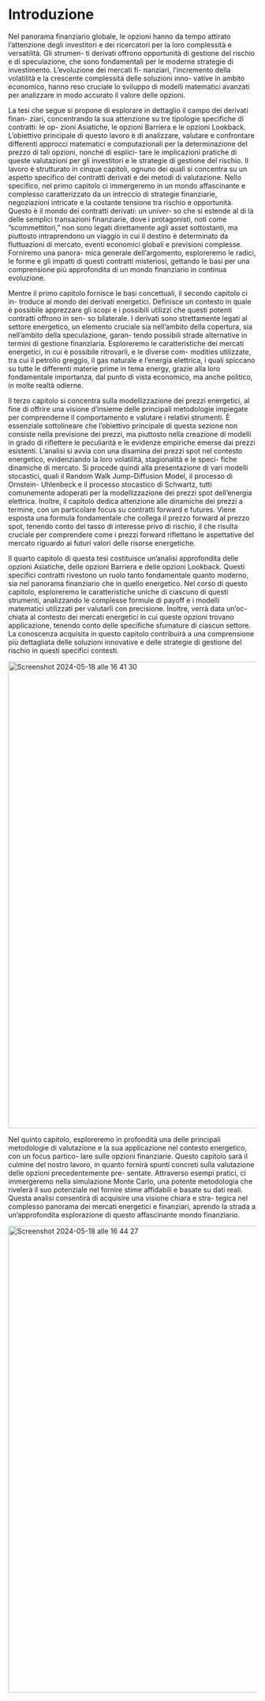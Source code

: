 # Introduzione

Nel panorama finanziario globale, le opzioni hanno da tempo attirato l’attenzione degli investitori e dei ricercatori per la loro complessità e versatilità. Gli strumen- ti derivati offrono opportunità di gestione del rischio e di speculazione, che sono fondamentali per le moderne strategie di investimento. L’evoluzione dei mercati fi- nanziari, l’incremento della volatilità e la crescente complessità delle soluzioni inno- vative in ambito economico, hanno reso cruciale lo sviluppo di modelli matematici avanzati per analizzare in modo accurato il valore delle opzioni.

La tesi che segue si propone di esplorare in dettaglio il campo dei derivati finan- ziari, concentrando la sua attenzione su tre tipologie specifiche di contratti: le op- zioni Asiatiche, le opzioni Barriera e le opzioni Lookback. L’obiettivo principale di questo lavoro è di analizzare, valutare e confrontare differenti approcci matematici e computazionali per la determinazione del prezzo di tali opzioni, nonché di esplici- tare le implicazioni pratiche di queste valutazioni per gli investitori e le strategie di gestione del rischio.
Il lavoro è strutturato in cinque capitoli, ognuno dei quali si concentra su un aspetto specifico dei contratti derivati e dei metodi di valutazione. Nello specifico, nel primo capitolo ci immergeremo in un mondo affascinante e complesso caratterizzato da un intreccio di strategie finanziarie, negoziazioni intricate e la costante tensione tra rischio e opportunità. Questo è il mondo dei contratti derivati: un univer- so che si estende al di là delle semplici transazioni finanziarie, dove i protagonisti, noti come ”scommettitori,” non sono legati direttamente agli asset sottostanti, ma piuttosto intraprendono un viaggio in cui il destino è determinato da fluttuazioni di mercato, eventi economici globali e previsioni complesse. Forniremo una panora- mica generale dell’argomento, esploreremo le radici, le forme e gli impatti di questi contratti misteriosi, gettando le basi per una comprensione più approfondita di un mondo finanziario in continua evoluzione.

Mentre il primo capitolo fornisce le basi concettuali, il secondo capitolo ci in- troduce al mondo dei derivati energetici. Definisce un contesto in quale è possibile apprezzare gli scopi e i possibili utilizzi che questi potenti contratti offrono in sen- so bilaterale. I derivati sono strettamente legati al settore energetico, un elemento cruciale sia nell’ambito della copertura, sia nell’ambito della speculazione, garan- tendo possibili strade alternative in termini di gestione finanziaria. Esploreremo le caratteristiche dei mercati energetici, in cui è possibile ritrovarli, e le diverse com- modities utilizzate, tra cui il petrolio greggio, il gas naturale e l’energia elettrica, i quali spiccano su tutte le differenti materie prime in tema energy, grazie alla loro fondamentale importanza, dal punto di vista economico, ma anche politico, in molte realtà odierne.

Il terzo capitolo si concentra sulla modellizzazione dei prezzi energetici, al fine di offrire una visione d’insieme delle principali metodologie impiegate per comprenderne il comportamento e valutare i relativi strumenti. È essenziale sottolineare che l’obiettivo principale di questa sezione non consiste nella previsione dei prezzi, ma piuttosto nella creazione di modelli in grado di riflettere le peculiarità e le evidenze empiriche emerse dai prezzi esistenti. L’analisi si avvia con una disamina dei prezzi spot nel contesto energetico, evidenziando la loro volatilità, stagionalità e le speci- fiche dinamiche di mercato. Si procede quindi alla presentazione di vari modelli stocastici, quali il Random Walk Jump-Diffusion Model, il processo di Ornstein- Uhlenbeck e il processo stocastico di Schwartz, tutti comunemente adoperati per la modellizzazione dei prezzi spot dell’energia elettrica. Inoltre, il capitolo dedica attenzione alle dinamiche dei prezzi a termine, con un particolare focus su contratti forward e futures. Viene esposta una formula fondamentale che collega il prezzo forward al prezzo spot, tenendo conto del tasso di interesse privo di rischio, il che risulta cruciale per comprendere come i prezzi forward riflettano le aspettative del mercato riguardo ai futuri valori delle risorse energetiche.

Il quarto capitolo di questa tesi costituisce un’analisi approfondita delle opzioni Asiatiche, delle opzioni Barriera e delle opzioni Lookback. Questi specifici contratti rivestono un ruolo tanto fondamentale quanto moderno, sia nel panorama finanziario che in quello energetico. Nel corso di questo capitolo, esploreremo le caratteristiche uniche di ciascuno di questi strumenti, analizzando le complesse formule di payoff e i modelli matematici utilizzati per valutarli con precisione. Inoltre, verrà data un’oc- chiata al contesto dei mercati energetici in cui queste opzioni trovano applicazione, tenendo conto delle specifiche sfumature di ciascun settore. La conoscenza acquisita in questo capitolo contribuirà a una comprensione più dettagliata delle soluzioni innovative e delle strategie di gestione del rischio in questi specifici contesti.

<img width="947" alt="Screenshot 2024-05-18 alle 16 41 30" src="https://github.com/FedericoCasarano/Thesis/assets/149302051/aecb1c56-50e9-427e-a1b4-16e92380642f">

Nel quinto capitolo, esploreremo in profondità una delle principali metodologie di valutazione e la sua applicazione nel contesto energetico, con un focus partico- lare sulle opzioni finanziarie. Questo capitolo sarà il culmine del nostro lavoro, in quanto fornirà spunti concreti sulla valutazione delle opzioni precedentemente pre- sentate. Attraverso esempi pratici, ci immergeremo nella simulazione Monte Carlo, una potente metodologia che rivelerà il suo potenziale nel fornire stime affidabili e basate su dati reali. Questa analisi consentirà di acquisire una visione chiara e stra- tegica nel complesso panorama dei mercati energetici e finanziari, aprendo la strada a un’approfondita esplorazione di questo affascinante mondo finanziario.

<img width="947" alt="Screenshot 2024-05-18 alle 16 44 27" src="https://github.com/FedericoCasarano/Thesis/assets/149302051/9e2c941b-31d0-4a91-a227-79f8764d1bbb">


